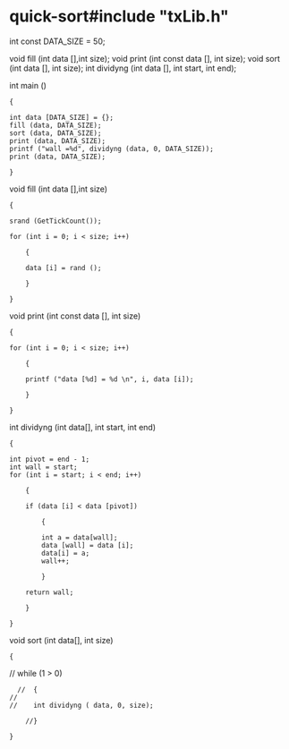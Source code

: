 # quick-sort#include "txLib.h"

int const DATA_SIZE = 50;


void fill  (int data [],int size);
void print (int const data [], int size);
void sort (int data [], int size);
int dividyng (int data [], int start, int end);




int main ()

    {

    int data [DATA_SIZE] = {};
    fill (data, DATA_SIZE);
    sort (data, DATA_SIZE);
    print (data, DATA_SIZE);
    printf ("wall =%d", dividyng (data, 0, DATA_SIZE));
    print (data, DATA_SIZE);

    }

void fill (int data [],int size)

    {

    srand (GetTickCount());

    for (int i = 0; i < size; i++)

        {

        data [i] = rand ();

        }

    }

void print (int const data [], int size)

    {

    for (int i = 0; i < size; i++)

        {

        printf ("data [%d] = %d \n", i, data [i]);

        }

    }

int dividyng (int data[], int start, int end)

    {

    int pivot = end - 1;
    int wall = start;
    for (int i = start; i < end; i++)

        {

        if (data [i] < data [pivot])

            {

            int a = data[wall];
            data [wall] = data [i];
            data[i] = a;
            wall++;

            }

        return wall;

        }

    }

void sort (int data[], int size)

    {
   // while (1 > 0)

      //  {
    //
    //    int dividyng ( data, 0, size);

        //}

    }


